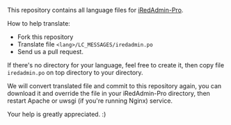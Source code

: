 This repository contains all language files for [iRedAdmin-Pro](https://www.iredmail.org/admin_panel.html).

How to help translate:

* Fork this repository
* Translate file `<lang>/LC_MESSAGES/iredadmin.po`
* Send us a pull request.

If there's no directory for your language, feel free to create it, then copy
file `iredadmin.po` on top directory to your directory.

We will convert translated file and commit to this repository again, you
can download it and override the file in your iRedAdmin-Pro directory, then
restart Apache or uwsgi (if you're running Nginx) service.

Your help is greatly appreciated. :)
